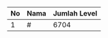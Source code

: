 | No | Nama            | Jumlah Level |
|----|-----------------|--------------|
| 1  | #    |    6704        |
